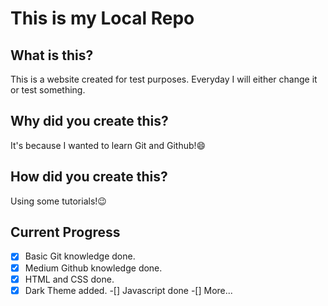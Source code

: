 # This is my Local Repo

## What is this?

This is a website created for test purposes. Everyday I will either change it or test something.

## Why did you create this?

It's because I wanted to learn Git and Github!😄

## How did you create this?

Using some tutorials!😉

## Current Progress

-[x] Basic Git knowledge done.
-[x] Medium Github knowledge done.
-[x] HTML and CSS done.
-[x] Dark Theme added.
-[] Javascript done
-[] More...
